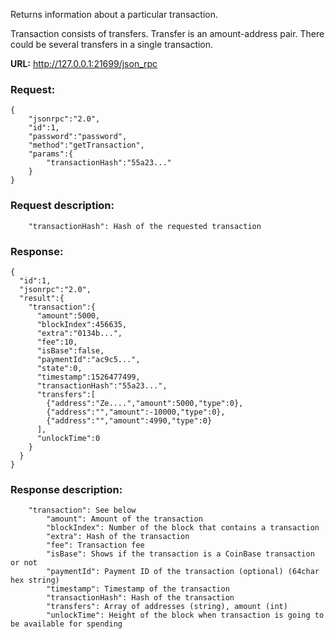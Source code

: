 Returns information about a particular transaction.

Transaction consists of transfers. Transfer is an amount-address pair. There could be several transfers in a single transaction.

**URL:** http://127.0.0.1:21699/json_rpc

### Request:
```
{
    "jsonrpc":"2.0",
    "id":1,
    "password":"password",
    "method":"getTransaction",
    "params":{
        "transactionHash":"55a23..."
    }
}
```

### Request description:
```
    "transactionHash": Hash of the requested transaction
```

### Response:
```
{
  "id":1,
  "jsonrpc":"2.0",
  "result":{
    "transaction":{
      "amount":5000,
      "blockIndex":456635,
      "extra":"0134b...",
      "fee":10,
      "isBase":false,
      "paymentId":"ac9c5...",
      "state":0,
      "timestamp":1526477499,
      "transactionHash":"55a23...",
      "transfers":[
        {"address":"Ze....","amount":5000,"type":0},
        {"address":"","amount":-10000,"type":0},
        {"address":"","amount":4990,"type":0}
      ],
      "unlockTime":0
    }
  }
}
```

### Response description:
```
    "transaction": See below
        "amount": Amount of the transaction
        "blockIndex": Number of the block that contains a transaction
        "extra": Hash of the transaction
        "fee": Transaction fee
        "isBase": Shows if the transaction is a CoinBase transaction or not
        "paymentId": Payment ID of the transaction (optional) (64char hex string)
        "timestamp": Timestamp of the transaction
        "transactionHash": Hash of the transaction 
        "transfers": Array of addresses (string), amount (int)
        "unlockTime": Height of the block when transaction is going to be available for spending	
```

